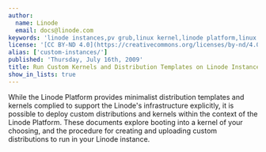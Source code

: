 ```yaml
---
author:
  name: Linode
  email: docs@linode.com
keywords: 'linode instances,pv grub,linux kernel,linode platform,linux distributions'
license: '[CC BY-ND 4.0](https://creativecommons.org/licenses/by-nd/4.0)'
alias: ['custom-instances/']
published: 'Thursday, July 16th, 2009'
title: Run Custom Kernels and Distribution Templates on Linode Instances
show_in_lists: true
---
```


While the Linode Platform provides minimalist distribution templates and kernels complied to support the Linode's infrastructure explicitly, it is possible to deploy custom distributions and kernels within the context of the Linode Platform. These documents explore booting into a kernel of your choosing, and the procedure for creating and uploading custom distributions to run in your Linode instance.
